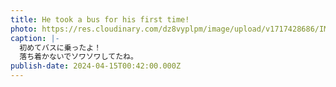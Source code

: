 ```yaml
---
title: He took a bus for his first time!
photo: https://res.cloudinary.com/dz8vyplpm/image/upload/v1717428686/IMG_9553_civ3mt.jpg
caption: |-
  初めてバスに乗ったよ！
  落ち着かないでソワソワしてたね。
publish-date: 2024-04-15T00:42:00.000Z
---
```

